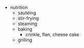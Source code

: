 - nutrition
	- sautéing
	- stir-frying
	- steaming
	- baking
		- crinkle, flan, cheese cake
	- grilling